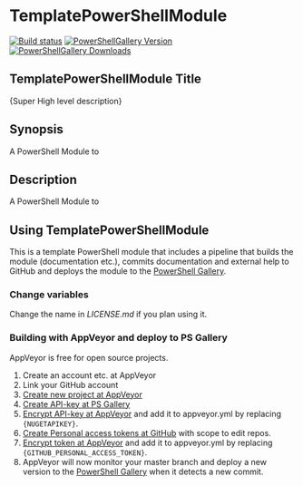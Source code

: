# TemplatePowerShellModule

[![Build status](https://img.shields.io/appveyor/ci/SET_USERNAME/SET_PROJECTNAME.svg?style=for-the-badge)](https://ci.appveyor.com/project/SET_USERNAME/SET_PROJECTNAME)
[![PowerShellGallery Version](https://img.shields.io/powershellgallery/v/SET_PROJECTNAME.svg?style=for-the-badge)](https://www.powershellgallery.com/packages/SET_PROJECTNAME)
[![PowerShellGallery Downloads](https://img.shields.io/powershellgallery/dt/SET_PROJECTNAME.svg?style=for-the-badge)](https://www.powershellgallery.com/packages/SET_PROJECTNAME)

## TemplatePowerShellModule Title

{Super High level description}

## Synopsis

A PowerShell Module to

## Description

A PowerShell Module to

## Using TemplatePowerShellModule

This is a template PowerShell module that includes a pipeline that builds the
module (documentation etc.), commits documentation and external help to GitHub
and deploys the module to the [PowerShell Gallery](https://www.powershellgallery.com).

### Change variables

Change the name in *LICENSE.md* if you plan using it.

### Building with AppVeyor and deploy to PS Gallery

AppVeyor is free for open source projects.

1. Create an account etc. at AppVeyor
2. Link your GitHub account
3. [Create new project at AppVeyor](https://ci.appveyor.com/projects)
4. [Create API-key at PS Gallery](https://www.powershellgallery.com/account/apikeys)
5. [Encrypt API-key at AppVeyor](https://ci.appveyor.com/tools/encrypt)
and add it to appveyor.yml by replacing `{NUGETAPIKEY}`.
6. [Create Personal access tokens at GitHub](https://github.com/settings/tokens)
with scope to edit repos.
7. [Encrypt token at AppVeyor](https://ci.appveyor.com/tools/encrypt)
and add it to appveyor.yml by replacing `{GITHUB_PERSONAL_ACCESS_TOKEN}`.
8. AppVeyor will now monitor your master branch and deploy a new version to
the [PowerShell Gallery](https://www.powershellgallery.com)
when it detects a new commit.
